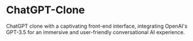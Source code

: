 # ChatGPT-Clone
 ChatGPT clone with a captivating front-end interface, integrating OpenAI's GPT-3.5 for an immersive and user-friendly conversational AI experience.
